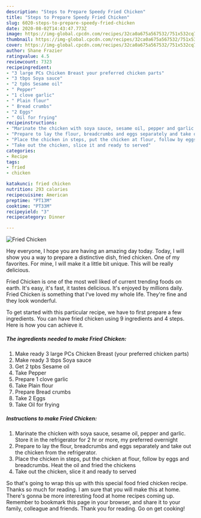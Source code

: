 ```yaml
---
description: "Steps to Prepare Speedy Fried Chicken"
title: "Steps to Prepare Speedy Fried Chicken"
slug: 6020-steps-to-prepare-speedy-fried-chicken
date: 2020-08-02T14:43:47.773Z
image: https://img-global.cpcdn.com/recipes/32ca0a675a567532/751x532cq70/fried-chicken-recipe-main-photo.jpg
thumbnail: https://img-global.cpcdn.com/recipes/32ca0a675a567532/751x532cq70/fried-chicken-recipe-main-photo.jpg
cover: https://img-global.cpcdn.com/recipes/32ca0a675a567532/751x532cq70/fried-chicken-recipe-main-photo.jpg
author: Shane Frazier
ratingvalue: 4.5
reviewcount: 7323
recipeingredient:
- "3 large PCs Chicken Breast your preferred chicken parts"
- "3 tbps Soya sauce"
- "2 tpbs Sesame oil"
- " Pepper"
- "1 clove garlic"
- " Plain flour"
- " Bread crumbs"
- "2 Eggs"
- " Oil for frying"
recipeinstructions:
- "Marinate the chicken with soya sauce, sesame oil, pepper and garlic. Store it in the refrigerator for 2 hr or more, my preferred overnight"
- "Prepare to lay the flour, breadcrumbs and eggs separately and take out the chicken from the refrigerator."
- "Place the chicken in steps, put the chicken at flour, follow by eggs and breadcrumbs. Heat the oil and fried the chickens"
- "Take out the chicken, slice it and ready to served"
categories:
- Recipe
tags:
- fried
- chicken

katakunci: fried chicken 
nutrition: 293 calories
recipecuisine: American
preptime: "PT13M"
cooktime: "PT33M"
recipeyield: "3"
recipecategory: Dinner

---
```



![Fried Chicken](https://img-global.cpcdn.com/recipes/32ca0a675a567532/751x532cq70/fried-chicken-recipe-main-photo.jpg)

Hey everyone, I hope you are having an amazing day today. Today, I will show you a way to prepare a distinctive dish, fried chicken. One of my favorites. For mine, I will make it a little bit unique. This will be really delicious.

Fried Chicken is one of the most well liked of current trending foods on earth. It's easy, it's fast, it tastes delicious. It's enjoyed by millions daily. Fried Chicken is something that I've loved my whole life. They're fine and they look wonderful.




To get started with this particular recipe, we have to first prepare a few ingredients. You can have fried chicken using 9 ingredients and 4 steps. Here is how you can achieve it.

<!--inarticleads1-->

##### The ingredients needed to make Fried Chicken:

1. Make ready 3 large PCs Chicken Breast (your preferred chicken parts)
1. Make ready 3 tbps Soya sauce
1. Get 2 tpbs Sesame oil
1. Take  Pepper
1. Prepare 1 clove garlic
1. Take  Plain flour
1. Prepare  Bread crumbs
1. Take 2 Eggs
1. Take  Oil for frying




<!--inarticleads2-->

##### Instructions to make Fried Chicken:

1. Marinate the chicken with soya sauce, sesame oil, pepper and garlic. Store it in the refrigerator for 2 hr or more, my preferred overnight
1. Prepare to lay the flour, breadcrumbs and eggs separately and take out the chicken from the refrigerator.
1. Place the chicken in steps, put the chicken at flour, follow by eggs and breadcrumbs. Heat the oil and fried the chickens
1. Take out the chicken, slice it and ready to served




So that's going to wrap this up with this special food fried chicken recipe. Thanks so much for reading. I am sure that you will make this at home. There's gonna be more interesting food at home recipes coming up. Remember to bookmark this page in your browser, and share it to your family, colleague and friends. Thank you for reading. Go on get cooking!
